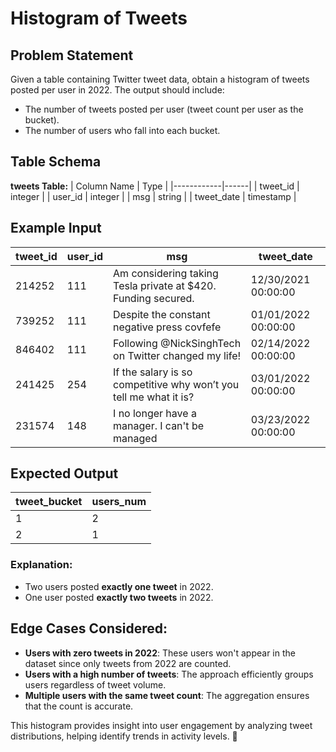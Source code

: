# Histogram of Tweets

## Problem Statement
Given a table containing Twitter tweet data, obtain a histogram of tweets posted per user in 2022. The output should include:
- The number of tweets posted per user (tweet count per user as the bucket).
- The number of users who fall into each bucket.

## Table Schema

**tweets Table:**
| Column Name | Type |
|------------|------|
| tweet_id   | integer |
| user_id    | integer |
| msg        | string |
| tweet_date | timestamp |

## Example Input

| tweet_id | user_id | msg | tweet_date |
|----------|--------|-----|------------|
| 214252   | 111    | Am considering taking Tesla private at $420. Funding secured. | 12/30/2021 00:00:00 |
| 739252   | 111    | Despite the constant negative press covfefe | 01/01/2022 00:00:00 |
| 846402   | 111    | Following @NickSinghTech on Twitter changed my life! | 02/14/2022 00:00:00 |
| 241425   | 254    | If the salary is so competitive why won’t you tell me what it is? | 03/01/2022 00:00:00 |
| 231574   | 148    | I no longer have a manager. I can't be managed | 03/23/2022 00:00:00 |

## Expected Output

| tweet_bucket | users_num |
|-------------|-----------|
| 1           | 2         |
| 2           | 1         |

### Explanation:
- Two users posted **exactly one tweet** in 2022.
- One user posted **exactly two tweets** in 2022.

## Edge Cases Considered:
- **Users with zero tweets in 2022**: These users won't appear in the dataset since only tweets from 2022 are counted.
- **Users with a high number of tweets**: The approach efficiently groups users regardless of tweet volume.
- **Multiple users with the same tweet count**: The aggregation ensures that the count is accurate.

This histogram provides insight into user engagement by analyzing tweet distributions, helping identify trends in activity levels. 🚀
